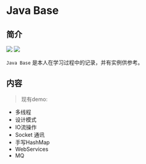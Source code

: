 # Java Base

## 简介
![](https://img-1257191344.cos.ap-chengdu.myqcloud.com/gear.png)
![](https://img-1257191344.cos.ap-chengdu.myqcloud.com/case.png)

`Java Base` 是本人在学习过程中的记录，并有实例供参考。


## 内容
>现有demo:
- 多线程
- 设计模式
- IO流操作
- Socket 通讯
- 手写HashMap
- WebServices
- MQ


